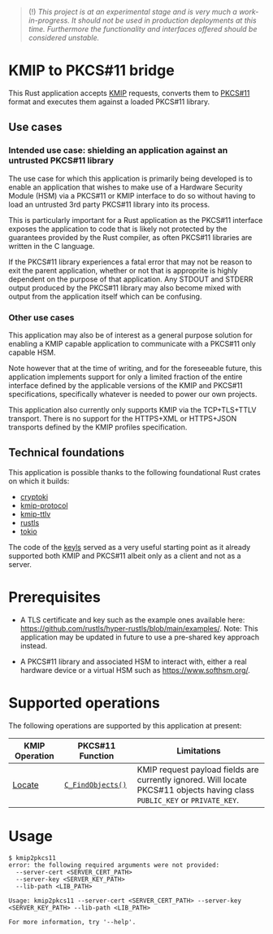 > (!) _This project is at an experimental stage and is very much a work-in-progress. It should not be used in production deployments at this time. Furthermore the functionality and interfaces offered should be considered unstable._

# KMIP to PKCS#11 bridge

This Rust application accepts [KMIP](https://groups.oasis-open.org/communities/tc-community-home2?CommunityKey=39d0c648-0a66-4f46-b343-018dc7d3f19c) requests, converts them to [PKCS#11](https://groups.oasis-open.org/communities/tc-community-home2?CommunityKey=922ef643-1e10-4d65-a5ea-018dc7d3f0a4) format and executes them against a loaded PKCS#11 library.

## Use cases

### Intended use case: shielding an application against an untrusted PKCS#11 library

The use case for which this application is primarily being developed is to enable an application that wishes to make use of a Hardware Security Module (HSM) via a PKCS#11 or KMIP interface to do so without having to load an untrusted 3rd party PKCS#11 library into its process.

This is particularly important for a Rust application as the PKCS#11 interface exposes the application to code that is likely not protected by the guarantees provided by the Rust compiler, as often PKCS#11 libraries are written in the C language.

If the PKCS#11 library experiences a fatal error that may not be reason to exit the parent application, whether or not that is approprite is highly dependent on the purpose of that application. Any STDOUT and STDERR output produced by the PKCS#11 library may also become mixed with output from the application itself which can be confusing.

### Other use cases

This application may also be of interest as a general purpose solution for enabling a KMIP capable application to communicate with a PKCS#11 only capable HSM.

Note however that at the time of writing, and for the foreseeable future, this application implements support for only a limited fraction of the entire interface defined by the applicable versions of the KMIP and PKCS#11 specifications, specifically whatever is needed to power our own projects.

This application also currently only supports KMIP via the TCP+TLS+TTLV transport. There is no support for the HTTPS+XML or HTTPS+JSON transports defined by the KMIP profiles specification.

## Technical foundations

This application is possible thanks to the following foundational Rust crates on which it builds:

- [cryptoki](https://crates.io/crates/cryptoki)
- [kmip-protocol](https://crates.io/crates/kmip-protocol)
- [kmip-ttlv](https://crates.io/crates/kmip-ttlv)
- [rustls](https://crates.io/crates/rustls)
- [tokio](https://crates.io/crates/tokio)

The code of the [keyls](https://github.com/ximon18/keyls) served as a very useful starting point as it already supported both KMIP and PKCS#11 albeit only as a client and not as a server.

# Prerequisites

- A TLS certificate and key such as the example ones available here: https://github.com/rustls/hyper-rustls/blob/main/examples/. Note: This application may be updated in future to use a pre-shared key approach instead.

- A PKCS#11 library and associated HSM to interact with, either a real hardware device or a virtual HSM such as https://www.softhsm.org/.

# Supported operations

The following operations are supported by this application at present:

| KMIP Operation | PKCS#11 Function  | Limitations |
| -------------- | ----------------- | ----------- |
| [Locate](https://docs.oasis-open.org/kmip/spec/v1.0/os/kmip-spec-1.0-os.html#_Toc262581216)         | [`C_FindObjects()`](https://docs.oasis-open.org/pkcs11/pkcs11-base/v2.40/os/pkcs11-base-v2.40-os.html#_Toc323205460) | KMIP request payload fields are currently ignored. Will locate PKCS#11 objects having class `PUBLIC_KEY` or `PRIVATE_KEY`. |

# Usage

```
$ kmip2pkcs11
error: the following required arguments were not provided:
  --server-cert <SERVER_CERT_PATH>
  --server-key <SERVER_KEY_PATH>
  --lib-path <LIB_PATH>

Usage: kmip2pkcs11 --server-cert <SERVER_CERT_PATH> --server-key <SERVER_KEY_PATH> --lib-path <LIB_PATH>

For more information, try '--help'.
```